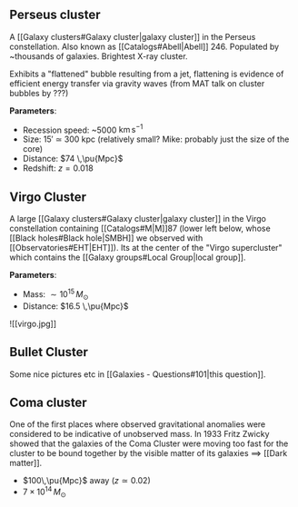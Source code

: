 ## Perseus cluster
A [[Galaxy clusters#Galaxy cluster|galaxy cluster]] in the Perseus constellation. Also known as [[Catalogs#Abell|Abell]] 246. Populated by ~thousands of galaxies. Brightest X-ray cluster.

Exhibits a "flattened" bubble resulting from a jet, flattening is evidence of efficient energy transfer via gravity waves (from MAT talk on cluster bubbles by ???)

**Parameters**:
- Recession speed: ~5000 $\mathrm{km}\,\mathrm{s}^{-1}$ 
- Size: $15'$ $\simeq$ $300$ kpc (relatively small? Mike: probably just the size of the core)
- Distance: $74 \,\pu{Mpc}$ 
- Redshift: $z = 0.018$


## Virgo Cluster
A large [[Galaxy clusters#Galaxy cluster|galaxy cluster]] in the Virgo constellation containing [[Catalogs#M|M]]87 (lower left below, whose [[Black holes#Black hole|SMBH]] we observed with [[Observatories#EHT|EHT]]). Its at the center of the "Virgo supercluster" which contains the [[Galaxy groups#Local Group|local group]].

**Parameters**:
- Mass: $\sim 10^{15}\,M_\odot$
- Distance: $16.5 \,\pu{Mpc}$ 


![[virgo.jpg]]


## Bullet Cluster
Some nice pictures etc in [[Galaxies - Questions#101|this question]].

## Coma cluster
One of the first places where observed gravitational anomalies were considered to be indicative of unobserved mass. In 1933 Fritz Zwicky showed that the galaxies of the Coma Cluster were moving too fast for the cluster to be bound together by the visible matter of its galaxies $\implies$ [[Dark matter]].

- $100\,\pu{Mpc}$ away ($z\simeq 0.02$)
- $7\times 10^{14}\,M_\odot$ 